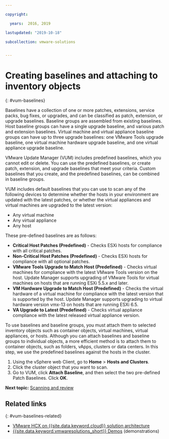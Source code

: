 ```yaml
---

copyright:

  years:  2016, 2019

lastupdated: "2019-10-18"

subcollection: vmware-solutions


---
```


# Creating baselines and attaching to inventory objects
{: #vum-baselines}

Baselines have a collection of one or more patches, extensions, service packs, bug fixes, or upgrades, and can be classified as patch, extension, or upgrade baselines. Baseline groups are assembled from existing baselines. Host baseline groups can have a single upgrade baseline, and various patch and extension baselines. Virtual machine and virtual appliance baseline groups can have up to three upgrade baselines: one VMware Tools upgrade baseline, one virtual machine hardware upgrade baseline, and one virtual appliance upgrade baseline.

VMware Update Manager (VUM) includes predefined baselines, which you cannot edit or delete. You can use the predefined baselines, or create patch, extension, and upgrade baselines that meet your criteria. Custom baselines that you create, and the predefined baselines, can be combined in baseline groups.

VUM includes default baselines that you can use to scan any of the following devices to determine whether the hosts in your environment are updated with the latest patches, or whether the virtual appliances and virtual machines are upgraded to the latest version:
* Any virtual machine
* Any virtual appliance
* Any host

These pre-defined baselines are as follows:
* **Critical Host Patches (Predefined)** - Checks ESXi hosts for compliance with all critical patches.
* **Non-Critical Host Patches (Predefined)** - Checks ESXi hosts for compliance with all optional patches.
* **VMware Tools Upgrade to Match Host (Predefined)** - Checks virtual machines for compliance with the latest VMware Tools version on the host. Update Manager supports upgrading of VMware Tools for virtual machines on hosts that are running ESXi 5.5.x and later.
* **VM Hardware Upgrade to Match Host (Predefined)** - Checks the virtual hardware of a virtual machine for compliance with the latest version that is supported by the host. Update Manager supports upgrading to virtual hardware version vmx-13 on hosts that are running ESXi 6.5.
* **VA Upgrade to Latest (Predefined)** - Checks virtual appliance compliance with the latest released virtual appliance version.

To use baselines and baseline groups, you must attach them to selected inventory objects such as container objects, virtual machines, virtual appliances, or hosts. Although you can attach baselines and baseline groups to individual objects, a more efficient method is to attach them to container objects, such as folders, vApps, clusters or data centers. In this step, we use the predefined baselines against the hosts in the cluster.

1. Using the vSphere web Client, go to **Home** > **Hosts and Clusters**.
2. Click the cluster object that you want to scan.
3. Go to VUM, click **Attach Baseline**, and then select the two pre-defined Patch Baselines. Click **OK**.

**Next topic:** [Scanning and review](/docs/services/vmwaresolutions?topic=vmware-solutions-vum-scanning)

## Related links
{: #vum-baselines-related}

* [VMware HCX on {{site.data.keyword.cloud}} solution architecture](/docs/services/vmwaresolutions/services?topic=vmware-solutions-hcx-archi-intro#hcx-archi-intro)
* [{{site.data.keyword.vmwaresolutions_short}} Demos](https://www.ibm.com/demos/collection/IBM-Cloud-for-VMware-Solutions/) (demonstrations)

